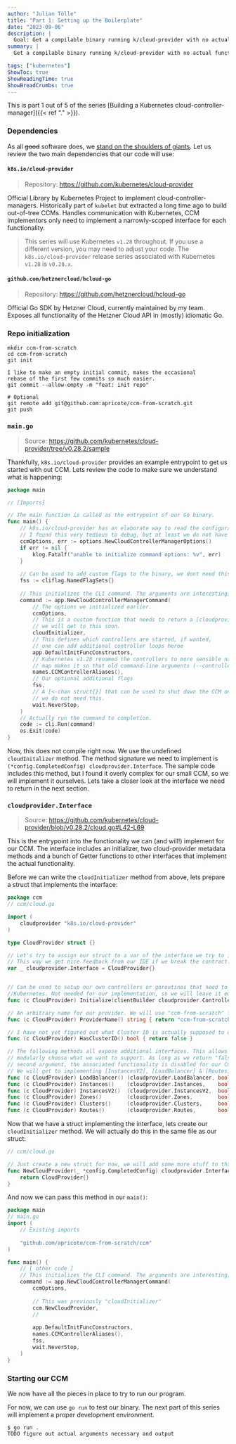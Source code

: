 ```yaml
---
author: "Julian Tölle"
title: "Part 1: Setting up the Boilerplate"
date: "2023-09-06"
description: |
  Goal: Get a compilable binary running k/cloud-provider with no actual functionality yet.
summary: |
  Get a compilable binary running k/cloud-provider with no actual functionality yet.

tags: ["kubernetes"]
ShowToc: true
ShowReadingTime: true
ShowBreadCrumbs: true
---
```


This is part 1 out of 5 of the series [Building a Kubernetes cloud-controller-manager]({{< ref "." >}}).

### Dependencies

As all ~~good~~ software does, we [stand on the shoulders of giants](https://xkcd.com/2347/). Let us review the two main dependencies that our code will use:

#### `k8s.io/cloud-provider`

> Repository: https://github.com/kubernetes/cloud-provider

Official Library by Kubernetes Project to implement cloud-controller-managers.
Historically part of `kubelet` but extracted a long time ago to build out-of-tree CCMs.
Handles communication with Kubernetes, CCM implementors only need to implement a narrowly-scoped interface for each functionality.

> This series will use Kubernetes `v1.28` throughout.
> If you use a different version, you may need to adjust your code.
> The `k8s.io/cloud-provider` release series associated with Kubernetes `v1.28` is `v0.28.x`.

#### `github.com/hetznercloud/hcloud-go`

> Repository: https://github.com/hetznercloud/hcloud-go

Official Go SDK by Hetzner Cloud, currently maintained by my team.
Exposes all functionality of the Hetzner Cloud API in (mostly) idiomatic Go.

### Repo initialization

```shell
mkdir ccm-from-scratch
cd ccm-from-scratch
git init

I like to make an empty initial commit, makes the occasional
rebase of the first few commits so much easier.
git commit --allow-empty -m "feat: init repo"

# Optional
git remote add git@github.com:apricote/ccm-from-scratch.git
git push
```

### `main.go`

> Source: https://github.com/kubernetes/cloud-provider/tree/v0.28.2/sample

Thankfully, `k8s.io/cloud-provider` provides an example entrypoint to get us started with out CCM. Lets review the code to make sure we understand what is happening:

```go
package main

// [Imports]

// The main function is called as the entrypoint of our Go binary.
func main() {
    // k8s.io/cloud-provider has an elaborate way to read the configuration from flags.
    // I found this very tedious to debug, but at least we do not have to do this ourselves.
    ccmOptions, err := options.NewCloudControllerManagerOptions()
    if err != nil {
        klog.Fatalf("unable to initialize command options: %v", err)
    }
    
    // Can be used to add custom flags to the binary, we dont need this.
    fss := cliflag.NamedFlagSets{}
    
    // This initializes the CLI command. The arguments are interesting, so lets take a closer look:
    command := app.NewCloudControllerManagerCommand(
        // The options we initialized earlier.
        ccmOptions,
        // This is a custom function that needs to return a [cloudprovider.Interface],
        // we will get to this soon.
        cloudInitializer,
        // This defines which controllers are started, if wanted,
        // one can add additional controller loops heroe
        app.DefaultInitFuncConstructors,
        // Kubernetes v1.28 renamed the controllers to more sensible names, this
        // map makes it so that old command-line arguments (--controllers) still work
        names.CCMControllerAliases(),
        // Our optional additional flags
        fss,
        // A [<-chan struct{}] that can be used to shut down the CCM on demand,
        // we do not need this. 
        wait.NeverStop,
    )
    // Actually run the command to completion.
    code := cli.Run(command)
    os.Exit(code)
}
```

Now, this does not compile right now. We use the undefined `cloudInitalizer` method. The method signature we need to implement is `(*config.CompletedConfig) cloudprovider.Interface`. The sample code includes this method, but I found it overly complex for our small CCM, so we will implement it ourselves. Lets take a closer look at the interface we need to return in the next section.




### `cloudprovider.Interface`

> Source: https://github.com/kubernetes/cloud-provider/blob/v0.28.2/cloud.go#L42-L69

This is the entrypoint into the functionality we can (and will!) implement for our CCM. The interface includes an initializer, two cloud-provider metadata methods and a bunch of Getter functions to other interfaces that implement the actual functionality.

Before we can write the `cloudInitializer` method from above, lets prepare a struct that implements the interface:

```go
package ccm
// ccm/cloud.go

import (
	cloudprovider "k8s.io/cloud-provider"
)

type CloudProvider struct {}

// Let's try to assign our struct to a var of the interface we try to implement.
// This way we get nice feedback from our IDE if we break the contract.
var _ cloudprovider.Interface = CloudProvider{}


// Can be used to setup our own controllers or goroutines that need to talk to
//Kubernetes. Not needed for our implementation, so we will leave it empty.
func (c CloudProvider) Initialize(clientBuilder cloudprovider.ControllerClientBuilder, stop <-chan struct{}) {}

// An arbitrary name for our provider. We will use "ccm-from-scratch" for this example.
func (c CloudProvider) ProviderName() string { return "ccm-from-scratch" }

// I have not yet figured out what Cluster ID is actually supposed to do. We can disable it.
func (c CloudProvider) HasClusterID() bool { return false }

// The following methods all expose additional interfaces. This allows us to
// modularly choose what we want to support. As long as we return "false" as the
// second argument, the associated functionality is disabled for our CCM.
// We will get to implementing [InstancesV2], [LoadBalancer] & [Routes] in later parts of this series.
func (c CloudProvider) LoadBalancer() (cloudprovider.LoadBalancer, bool) { return nil, false }
func (c CloudProvider) Instances()    (cloudprovider.Instances,    bool) { return nil, false }
func (c CloudProvider) InstancesV2()  (cloudprovider.InstancesV2,  bool) { return nil, false }
func (c CloudProvider) Zones()        (cloudprovider.Zones,        bool) { return nil, false }
func (c CloudProvider) Clusters()     (cloudprovider.Clusters,     bool) { return nil, false }
func (c CloudProvider) Routes()       (cloudprovider.Routes,       bool) { return nil, false }
```

Now that we have a struct implementing the interface, lets create our `cloudInitializer` method. We will actually do this in the same file as our struct:

```go
// ccm/cloud.go

// Just create a new struct for now, we will add some more stuff to this later.
func NewCloudProvider(_ *config.CompletedConfig) cloudprovider.Interface {
	return CloudProvider{}
}
```

And now we can pass this method in our `main()`:

```go
package main
// main.go
import (
	// Existing imports
	
	"github.com/apricote/ccm-from-scratch/ccm"
)

func main() {
	// [ other code ]
    // This initializes the CLI command. The arguments are interesting, so lets take a closer look:
	command := app.NewCloudControllerManagerCommand(
        ccmOptions,
		
		// This was previously "cloudInitializer"
        ccm.NewCloudProvider,
		//
		
        app.DefaultInitFuncConstructors,
        names.CCMControllerAliases(),
        fss,
        wait.NeverStop,
    )
}
```

### Starting our CCM

We now have all the pieces in place to try to run our program.

For now, we can use `go run` to test our binary. The next part of this series will implement a proper development environment.

```shell
$ go run . 
TODO figure out actual arguments necessary and output
```
